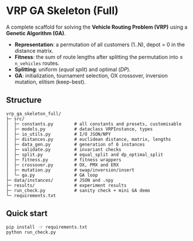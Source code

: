 
# VRP GA Skeleton (Full)

A complete scaffold for solving the **Vehicle Routing Problem (VRP)** using a **Genetic Algorithm (GA)**.  

- **Representation**: a permutation of all customers (1..N), depot = 0 in the distance matrix.  
- **Fitness**: the sum of route lengths after splitting the permutation into ≤ `n_vehicles` routes.  
- **Splitting**: uniform (*equal split*) and optimal (*DP*).  
- **GA**: initialization, tournament selection, OX crossover, inversion mutation, elitism (keep-best).  

## Structure
```text
vrp_ga_skeleton_full/
├─ src/
│  ├─ constants.py        # all constants and presets, customisable
│  ├─ models.py           # dataclass VRPInstance, types
│  ├─ io_utils.py         # I/O JSON/NPY
│  ├─ distances.py        # euclidean distance, matrix, lengths
│  ├─ data_gen.py         # generation of 6 instances
│  ├─ validate.py         # invariant checks
│  ├─ split.py            # equal_split and dp_optimal_split
│  ├─ fitness.py          # fitness wrappers
│  ├─ crossover.py        # OX, PMX and ERX
│  ├─ mutation.py         # swap/inversion/insert
│  └─ ga.py               # GA loop
├─ data/instances/        # JSON and .npy
├─ results/               # experiment results
├─ run_check.py           # sanity check + mini GA demo
└─ requirements.txt
```

## Quick start
```bash
pip install -r requirements.txt
python run_check.py
```
